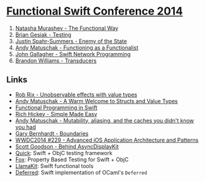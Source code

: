 [Functional Swift Conference 2014](http://2014.funswiftconf.com/)
==============================================================

1. [Natasha Murashev - The Functional Way](https://github.com/benzguo/FuncSwiftConf2014/blob/master/1-TheFunctionalWay.md)
2. [Brian Gesiak - Testing](https://github.com/benzguo/FuncSwiftConf2014/blob/master/2-Testing.md)
3. [Justin Spahr-Summers - Enemy of the State](https://github.com/benzguo/FuncSwiftConf2014/blob/master/3-EnemyOfTheState.md)
4. [Andy Matuschak - Functioning as a Functionalist](https://github.com/benzguo/FuncSwiftConf2014/blob/master/4-FunctioningAsAFunctionalist.md)
5. [John Gallagher - Swift Network Programming](https://github.com/benzguo/FuncSwiftConf2014/blob/master/5-SwiftNetworkProgramming.md)
6. [Brandon Williams - Transducers](https://github.com/benzguo/FuncSwiftConf2014/blob/master/6-Transducers.md)

## Links
- [Rob Rix - Unobservable effects with value types](http://intersections.tumblr.com/post/99634084704/unobservable-effects-with-value-types)
- [Andy Matuschak - A Warm Welcome to Structs and Value Types](http://www.objc.io/issue-16/swift-classes-vs-structs.html)
- [Functional Programming in Swift](http://www.objc.io/books/)
- [Rich Hickey - Simple Made Easy](http://www.infoq.com/presentations/Simple-Made-Easy)
- [Andy Matuschak - Mutability, aliasing, and the caches you didn't know you had](http://garbagecollective.quora.com/Mutability-aliasing-and-the-caches-you-didnt-know-you-had)
- [Gary Bernhardt - Boundaries](https://www.destroyallsoftware.com/talks/boundaries)
- [WWDC2014 #229 - Advanced iOS Application Architecture and Patterns](https://developer.apple.com/videos/wwdc/2014/)
- [Scott Goodson - Behind AsyncDisplayKit](http://vimeo.com/103589245)
- [Quick](https://github.com/Quick/Quick): Swift + ObjC testing framework
- [Fox](https://github.com/jeffh/Fox): Property Based Testing for Swift + ObjC
- [LlamaKit](https://github.com/LlamaKit/LlamaKit): Swift functional tools
- [Deferred](https://github.com/bignerdranch/Deferred): Swift implementation of OCaml's `Deferred`

